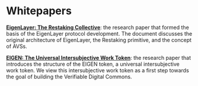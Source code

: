 # Whitepapers

[**EigenLayer: The Restaking Collective**](/EigenLayer_WhitePaper.pdf): the research paper that formed the basis of the EigenLayer protocol development. The document discusses the original architecture of EigenLayer, the Restaking primitive, and the concept of AVSs.


**[EIGEN: The Universal Intersubjective Work Token](https://github.com/Layr-Labs/whitepaper/blob/master/EIGEN_Token_Whitepaper.pdf)**: the research paper that introduces the structure of the EIGEN token, a universal intersubjective work token. We view this intersubjective work token as a first step towards the goal of building the Verifiable Digital Commons.